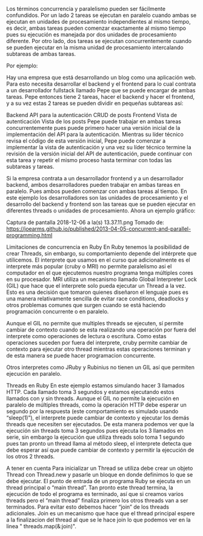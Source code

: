 Los términos concurrencia y paralelismo pueden ser fácilmente confundidos. Por un lado 2 tareas se ejecutan en paralelo cuando ambas se ejecutan en unidades de procesamiento independientes al mismo tiempo, es decir, ambas tareas pueden comenzar exactamente al mismo tiempo pues su ejecución es manejada por dos unidades de procesamiento diferente. Por otro lado, dos tareas se ejecutan concurrentemente cuando se pueden ejecutar en la misma unidad de procesamiento intercalando subtareas de ambas tareas.

Por ejemplo:

Hay una empresa que está desarrollando un blog como una aplicación web. Para esto necesita desarrollar el backend y el frontend para lo cual contrata a un desarrollador fullstack llamado Pepe que se puede encargar de ambas tareas. Pepe entonces tiene 2 tareas, hacer el backend y hacer el frontend, y a su vez estas 2 tareas se pueden dividir en pequeñas subtareas así:

Backend
API para la autenticación
CRUD de posts
Frontend
Vista de autenticación
Vista de los posts
Pepe puede trabajar en ambas tareas concurrentemente pues puede primero hacer una versión inicial de la implementación del API para la autenticación. Mientras su líder técnico revisa el código de esta versión inicial, Pepe puede comenzar a implementar la vista de autenticación y una vez su líder técnico termine la revisión de la versión inicial del API de autenticación, puede continuar con esta tarea y repetir el mismo proceso hasta terminar con todas las subtareas y tareas.

Si la empresa contrata a un desarrollador frontend y a un desarrollador backend, ambos desarrolladores pueden trabajar en ambas tareas en paralelo. Pues ambos pueden comenzar con ambas tareas al tiempo. En este ejemplo los desarrolladores son las unidades de procesamiento y el desarrollo del backend y frontend son las tareas que se pueden ejecutar en diferentes threads o unidades de procesamiento.
Ahora un ejemplo gráfico:

Captura de pantalla 2018-12-06 a la(s) 13.37.11.png
Tomado de: https://joearms.github.io/published/2013-04-05-concurrent-and-parallel-programming.html

Limitaciones de concurrencia en Ruby
En Ruby tenemos la posibilidad de crear Threads, sin embargo, su comportamiento depende del intérprete que utilicemos. El interprete que usamos en el curso que adicionalmente es el interprete más popular (cruby o MRI) no permite paralelismo asi el computador en el que ejecutemos nuestro programa tenga múltiples cores en su procesador. MRI utiliza un mecanismo llamado Global Interpreter Lock (GIL) que hace que el interprete solo pueda ejecutar un Thread a la vez. Esto es una decisión que tomaron quienes diseñaron el lenguaje pues es una manera relativamente sencilla de evitar race conditions, deadlocks y otros problemas comunes que surgen cuando se está haciendo programación concurrente o en paralelo.

Aunque el GIL no permite que multiples threads se ejecuten, sí permite cambiar de contexto cuando se esta realizando una operación por fuera del interprete como operaciones de lectura o escritura. Como estas operaciones suceden por fuera del interprete, cruby permite cambiar de contexto para ejecutar otro thread mientras estas operaciones terminan y de esta manera se puede hacer programacion concurrente.

Otros interpretes como JRuby y Rubinius no tienen un GIL así que permiten ejecución en paralelo.

Threads en Ruby
En este ejemplo estamos simulando hacer 3 llamados HTTP. Cada llamado toma 3 segundos y estamos ejecutando estos llamados con y sin threads. Aunque el GIL no permite la ejecución en paralelo de múltiples threads, como la operación HTTP debe esperar un segundo por la respuesta (este comportamiento es simulado usando “sleep(1)”), el interprete puede cambiar de contexto y ejecutar los demás threads que necesiten ser ejecutados. De esta manera podemos ver que la ejecución sin threads toma 3 segundos pues ejecuta los 3 llamados en serie, sin embargo la ejecución que utiliza threads solo toma 1 segundo pues tan pronto un thread llama al método sleep, el interprete detecta que debe esperar así que puede cambiar de contexto y permitir la ejecución de los otros 2 threads.

A tener en cuenta
Para inicializar un Thread se utiliza debe crear un objeto Thread con Thread.new y pasarle un bloque en donde definimos lo que se debe ejecutar.
El punto de entrada de un programa Ruby se ejecuta en un thread principal o “main thread”. Tan pronto este thread termina, la ejecución de todo el programa es terminado, así que si creamos varios threads pero el “main thread” finaliza primero los otros threads van a ser terminados. Para evitar esto debemos hacer “join” de los threads adicionales. Join es un mecanismo que hace que el thread principal espere a la finalizacion del thread al que se le hace join lo que podemos ver en la linea " threads.map(&:join)".